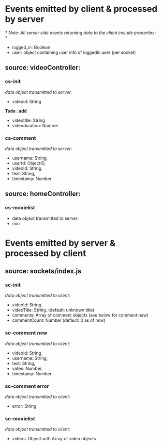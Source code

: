 # Events emitted by client & processed by server

_* Note: All server side events returning data to the client include properties: *_
  * logged_in: Boolean
  * user: object containing user info of loggedin user (per socket)

## source: videoController:

### cs-init 
  _data object transmitted to server:_
  * videoid: String

**Todo : add**
  * videotitle: String
  * videoduration: Number

### cs-comment 
_data object transmitted to server:_
  * username: String,
  * userId: ObjectID,
  * videoId: String,
  * text: String,
  * timestamp: Number

## source: homeController:

### cs-movielist
  * data object transmitted to server:
  * non   


# Events emitted by server & processed by client

## source: sockets/index.js

### sc-init
  _data object transmitted to client:_
  * videoId: String,
  * videoTitle: String, (default: unknown title)
  * comments: Array of comment objects (see below for comment new)
  * commentCount: Number (default: 0 as of now)

### sc-comment new
  _data object transmitted to client:_
  * videoid: String,
  * username: String,
  * text: String,
  * votes: Number,
  * timestamp: Number

### sc-comment error
  _data object transmitted to client:_
  * error: String

### sc-movielist
  _data object transmitted to client:_
  * videos: Object with Array of video objects
